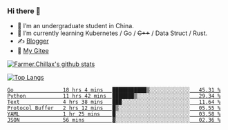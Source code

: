 ### Hi there 👋

- 🔭 I’m an undergraduate student in China.
- 🌱 I’m currently learning Kubernetes / Go / ~~C++~~ / Data Struct / Rust.
- ✍️ [Blogger](https://blog.farmer233.top)
- 🤔 [My Gitee](https://gitee.com/Farmer-chong)


[![Farmer.Chillax's github stats](https://github-readme-stats.vercel.app/api?username=FarmerChillax)](https://github.com/anuraghazra/github-readme-stats)

[![Top Langs](https://github-readme-stats.vercel.app/api/top-langs/?username=FarmerChillax&layout=compact&hide=html,css,javascript)](https://github.com/anuraghazra/github-readme-stats)

<p>
  <a href="https://wakatime.com/@Farmer">
        <!--START_SECTION:waka-->

```text
Go                18 hrs 4 mins   ███████████▒░░░░░░░░░░░░░   45.31 %
Python            11 hrs 42 mins  ███████▒░░░░░░░░░░░░░░░░░   29.34 %
Text              4 hrs 38 mins   ███░░░░░░░░░░░░░░░░░░░░░░   11.64 %
Protocol Buffer   2 hrs 12 mins   █▒░░░░░░░░░░░░░░░░░░░░░░░   05.55 %
YAML              1 hr 25 mins    █░░░░░░░░░░░░░░░░░░░░░░░░   03.58 %
JSON              56 mins         ▓░░░░░░░░░░░░░░░░░░░░░░░░   02.36 %
```

<!--END_SECTION:waka-->
  </a>
</p>

<!--
**Farmer-chong/Farmer-chong** is a ✨ _special_ ✨ repository because its `README.md` (this file) appears on your GitHub profile.

Here are some ideas to get you started:

- 🔭 I’m currently working on ...
- 🌱 I’m currently learning ...
- 👯 I’m looking to collaborate on ...
- 🤔 I’m looking for help with ...
- 💬 Ask me about ...
- 📫 How to reach me: ...
- 😄 Pronouns: ...
- ⚡ Fun fact: ...
-->
